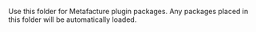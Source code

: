 Use this folder for Metafacture plugin packages. Any packages placed in this 
folder will be automatically loaded.
